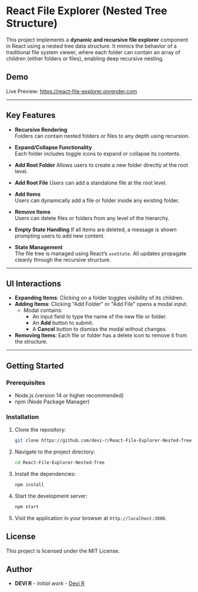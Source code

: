 # React File Explorer (Nested Tree Structure)

This project implements a **dynamic and recursive file explorer** component in React using a nested tree data structure. It mimics the behavior of a traditional file system viewer, where each folder can contain an array of children (either folders or files), enabling deep recursive nesting.

## Demo

Live Preview: https://react-file-explorer.onrender.com

---

## Key Features

- **Recursive Rendering**  
  Folders can contain nested folders or files to any depth using recursion.

- **Expand/Collapse Functionality**  
  Each folder includes toggle icons to expand or collapse its contents.

- **Add Root Folder**
  Allows users to create a new folder directly at the root level.

- **Add Root File**
  Users can add a standalone file at the root level.

- **Add Items**  
  Users can dynamically add a file or folder inside any existing folder.

- **Remove Items**  
  Users can delete files or folders from any level of the hierarchy.

- **Empty State Handling**
  If all items are deleted, a message is shown prompting users to add new content.

- **State Management**  
  The file tree is managed using React’s `useState`. All updates propagate cleanly through the recursive structure.

---

## UI Interactions

- **Expanding Items**: Clicking on a folder toggles visibility of its children.
- **Adding Items**: Clicking "Add Folder" or "Add File" opens a modal input.
  - Modal contains:
    - An input field to type the name of the new file or folder.
    - An **Add** button to submit.
    - A **Cancel** button to dismiss the modal without changes.
- **Removing Items**: Each file or folder has a delete icon to remove it from the structure.

---

## Getting Started

### Prerequisites

- Node.js (version 14 or higher recommended)
- npm (Node Package Manager)

### Installation

1. Clone the repository:

   ```bash
   git clone https://github.com/devi-r/React-File-Explorer-Nested-Tree.git
   ```

2. Navigate to the project directory:

   ```bash
   cd React-File-Explorer-Nested-Tree
   ```

3. Install the dependencies:

   ```bash
   npm install
   ```

4. Start the development server:

   ```bash
   npm start
   ```

5. Visit the application in your browser at `http://localhost:3000`.

## License

This project is licensed under the MIT License.

## Author

- **DEVI R** - _Initial work_ - [Devi R](https://www.linkedin.com/in/devi-r-06bb94a7)
